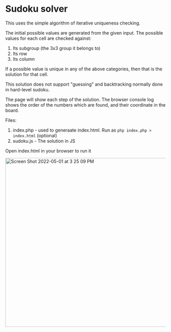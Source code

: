 # Sudoku solver

This uses the simple algorithm of iterative uniqueness checking.

The initial possible values are generated from the given input.
The possible values for each cell are checked against:

1. Its subgroup (the 3x3 group it belongs to)
2. Its row
3. Its column

If a possible value is unique in any of the above categories, then that is the solution for that cell.


This solution does not support "guessing" and backtracking normally done in hard-level sudoku.

The page will show each step of the solution. The browser console log shows the order of the numbers which are found, and their coordinate in the board.



Files: 

1. index.php - used to generaate index.html. Run as `php index.php > index.html` (optional)
2. sudoku.js - The solution in JS

Open index.html in your browser to run it


<img width="530" alt="Screen Shot 2022-05-01 at 3 25 09 PM" src="https://user-images.githubusercontent.com/1763107/166150724-6004ed69-849a-4287-9cc9-b53291c2d8c5.png">
